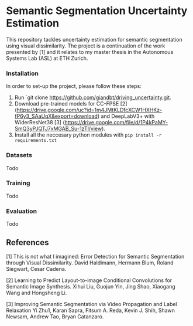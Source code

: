 # Semantic Segmentation Uncertainty Estimation
This repository tackles uncertainty estimation for semantic segmentation using visual dissimilarity. The project is a 
continuation of the work presented by [1] and it relates to my master thesis in the Autonomous Systems Lab (ASL) 
at ETH Zurich. 

### Installation

In order to set-up the project, please follow these steps:
1) Run  `git clone https://github.com/giandbt/driving_uncertainty.git. 
2) Download pre-trained models for CC-FPSE [2] 
(https://drive.google.com/uc?id=1m4JMtKLDfcXCW1HXHKz-fP6y3_SAaUqX&export=download) 
and DeepLabV3+ with WiderResNet38 [3] (https://drive.google.com/file/d/1P4kPaMY-SmQ3yPJQTJ7xMGAB_Su-1zTl/view).
3) Install all the neccesary python modules with `pip install -r requirements.txt`

### Datasets 
Todo 

### Training 
Todo

### Evaluation
Todo


## References
[1] This is not what I imagined: Error Detection for Semantic Segmentation
through Visual Dissimilarity. David Haldimann, Hermann Blum, Roland Siegwart, Cesar Cadena.

[2] Learning to Predict Layout-to-image Conditional Convolutions for Semantic Image Synthesis.
Xihui Liu, Guojun Yin, Jing Shao, Xiaogang Wang and Hongsheng Li.

[3] Improving Semantic Segmentation via Video Propagation and Label Relaxation
Yi Zhu1, Karan Sapra, Fitsum A. Reda, Kevin J. Shih, Shawn Newsam, Andrew Tao, Bryan Catanzaro.
